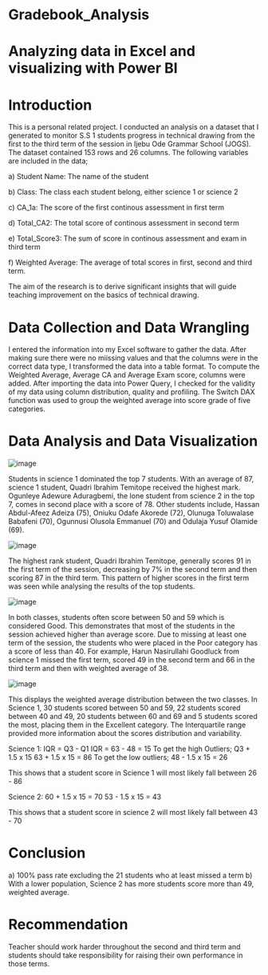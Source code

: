 # Gradebook_Analysis
# Analyzing data in Excel and visualizing with Power BI
# Introduction
This is a personal related project. I conducted an analysis on a dataset that I generated to monitor S.S 1 students progress in technical drawing from the first to the third term of the session in Ijebu Ode Grammar School (JOGS). The dataset contained 153 rows and 26 columns. The following variables are included in the data;

a) Student Name: The name of the student

b) Class: The class each student belong, either science 1 or science 2

c) CA_1a: The score of the first continous assessment in first term

d) Total_CA2: The total score of continous assessment in second term

e) Total_Score3: The sum of score in continous assessment and exam in third term

f) Weighted Average: The average of total scores in first, second and third term. 

The aim of the research is to derive significant insights that will guide teaching improvement on the basics of technical drawing.

# Data Collection and Data Wrangling
I entered the information into my Excel software to gather the data. After making sure there were no miissing values and that the columns were in the correct data type, I transformed the data into a table format. To compute the Weighted Average, Average CA and Average Exam score, columns were added. After importing the data into Power Query, I checked for the validity of my data using column distribution, quality and profiling. The Switch DAX function was used to group the weighted average into score grade of five categories. 

# Data Analysis and Data Visualization
![image](https://github.com/user-attachments/assets/a4857fb8-7e7b-4096-af43-253b3b9d93e7)

Students in science 1 dominated the top 7 students. With an average of 87, science 1 student, Quadri Ibrahim Temitope received the highest mark. Ogunleye Adewure Aduragbemi, the lone student from science 2 in the top 7, comes in second place with a score of 78. Other students include, Hassan Abdul-Afeez Adeiza (75), Oniuku Odafe Akorede (72), Olunuga Toluwalase Babafeni (70), Ogunnusi Olusola Emmanuel (70) and Odulaja Yusuf Olamide (69).

![image](https://github.com/user-attachments/assets/c786da41-9b84-4110-a998-3aef8a30589e)

The highest rank student, Quadri Ibrahim Temitope, generally scores 91 in the first term of the session, decreasing by 7% in the second term and then scoring 87 in the third term. This pattern of higher scores in the first term was seen while analysing the results of the top students. 

![image](https://github.com/user-attachments/assets/da45f388-3d89-45ad-b470-6d9c7801c609)

In both classes, students often score between 50 and 59 which is considered Good. This demonstrates that most of the students in the session achieved higher than average score. Due to missing at least one term of the session, the students who were placed in the Poor category has a score of less than 40. For example, Harun Nasirullahi Goodluck from science 1 missed the first term, scored 49 in the second term and 66 in the third term and then with weighted average of 38.

![image](https://github.com/user-attachments/assets/03514c60-2afb-4c33-b2b2-4e3b1d05ea6c)

This displays the weighted average distribution between the two classes. In Science 1, 30 students scored between 50 and 59, 22 students scored between 40 and 49, 20 students between 60 and 69 and 5 students scored the most, placing them in the Excellent category. The Interquartile range provided more information about the scores distribution and variability. 

Science 1:
IQR = Q3 - Q1
IQR = 63 - 48 = 15
To get the high Outliers;
Q3 + 1.5 x 15
63 + 1.5 x 15 = 86
To get the low outliers;
48 - 1.5 x 15 = 26

This shows that a student score in Science 1 will most likely fall between 26 - 86

Science 2:
60 + 1.5 x 15 = 70
53 - 1.5 x 15 = 43

This shows that a student score in science 2 will most likely fall between 43 - 70

# Conclusion
a) 100% pass rate excluding the 21 students who at least missed a term
b) With a lower population, Science 2 has more students score more than 49, weighted average.

# Recommendation
Teacher should work harder throughout the second and third term and students should take responsibility for raising their own performance in those terms.






